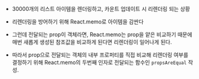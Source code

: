 - 30000개의 리스트 아이템을 렌더링하고, 카운트 업데이트 시 리렌더링 되는 상황

- 리렌더링을 방어하기 위해 React.memo로 아이템을 감싼다

- 그런데 전달되는 prop이 객체라면, React.memo는 prop을 얕은 비교하기 때문에 매번 새롭게 생성된 참조값을 비교하게 된다면 리렌더링이 일어나게 된다.

- 따라서 prop으로 전달되는 객체의 내부 프로퍼티를 직접 비교해 리렌더링 여부를 결정하기 위해 React.memo의 두번째 인자로 전달되는 함수인 `propsAreEqual` 작성.
